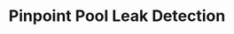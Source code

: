 ---
title: "Pinpoint Pool Leak Detection"
url: /mesa/pinpoint-pool-leak-detection/
shop: swimming pool
---